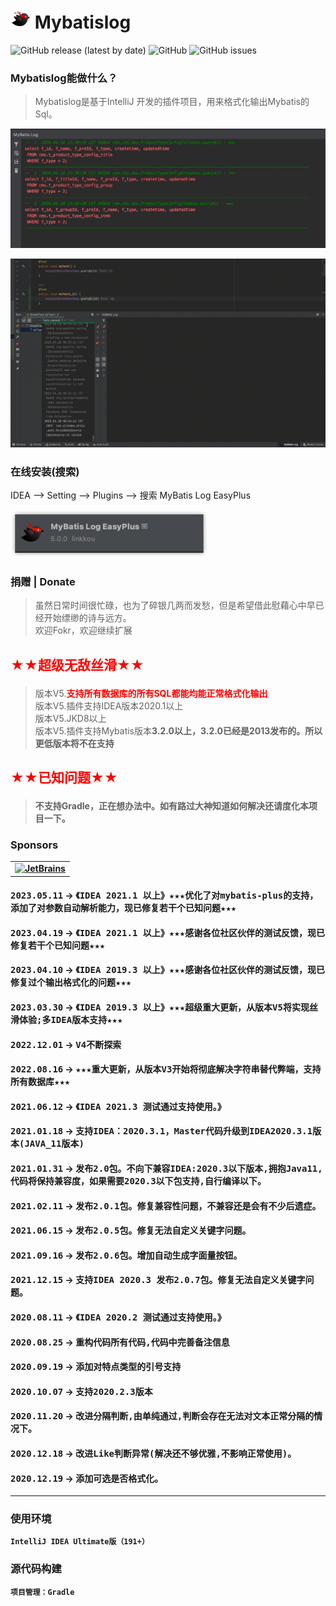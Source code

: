 # [![Mybatislog](https://raw.githubusercontent.com/Link-Kou/intellij-mybaitslog/master/image/pluginIcon.svg)](https://github.com/Link-Kou/intellij-mybaitslog) Mybatislog

![GitHub release (latest by date)](https://img.shields.io/github/v/release/Link-Kou/intellij-mybaitslog)
![GitHub](https://img.shields.io/github/license/Link-Kou/intellij-mybaitslog)
![GitHub issues](https://img.shields.io/github/issues/Link-Kou/intellij-mybaitslog)

### Mybatislog能做什么？

> Mybatislog是基于IntelliJ 开发的插件项目，用来格式化输出Mybatis的Sql。

![样列](https://raw.githubusercontent.com/Link-Kou/intellij-mybaitslog/master/image/2020-03-25_09-28-47.jpg "样列")

![样列](https://raw.githubusercontent.com/Link-Kou/intellij-mybaitslog/master/image/2023-04-28_08-33-52.gif "样列")


### 在线安装(搜索)

IDEA --> Setting --> Plugins --> 搜索 MyBatis Log EasyPlus

![样列](https://raw.githubusercontent.com/Link-Kou/intellij-mybaitslog/master/image/img.png "样列")


### 捐赠 | Donate

> 虽然日常时间很忙碌，也为了碎银几两而发愁，但是希望借此慰藉心中早已经开始缥缈的诗与远方。<br/>
> 欢迎Fokr，欢迎继续扩展


## <p style="color:red">★★超级无敌丝滑★★</p>
> 版本V5.<b style="color:red">支持所有数据库的所有SQL都能均能正常格式化输出</b><br/>
> 版本V5.插件支持IDEA版本2020.1以上<br/>
> 版本V5.JKD8以上<br/>
> 版本V5.插件支持Mybatis版本<b>3.2.0<b/>以上，3.2.0已经是2013发布的。所以更低版本将不在支持<br/>

## <p style="color:red">★★已知问题★★</p>
> 不支持Gradle，正在想办法中。如有路过大神知道如何解决还请度化本项目一下。

### Sponsors

<table>
      <td>
        <a href="https://www.jetbrains.com/?from=TreeInfotip" target="_blank">
            <img src="https://cdn.jsdelivr.net/gh/YiiGuxing/TranslationPlugin@master/images/jetbrains.svg" alt="JetBrains" title="Development powered by JetBrains.">
        </a>
      </td>
</table>

#### <kbd>2023.05.11</kbd> -> <kbd>《IDEA 2021.1 以上》★★★优化了对mybatis-plus的支持，添加了对参数自动解析能力，现已修复若干个已知问题★★★</kbd>

#### <kbd>2023.04.19</kbd> -> <kbd>《IDEA 2021.1 以上》★★★感谢各位社区伙伴的测试反馈，现已修复若干个已知问题★★★</kbd>

#### <kbd>2023.04.10</kbd> -> <kbd>《IDEA 2019.3 以上》★★★感谢各位社区伙伴的测试反馈，现已修复过个输出格式化的问题★★★</kbd>

#### <kbd>2023.03.30</kbd> -> <kbd>《IDEA 2019.3 以上》★★★超级重大更新，从版本V5将实现丝滑体验;多IDEA版本支持★★★</kbd>

#### <kbd>2022.12.01</kbd> -> <kbd>V4不断探索</kbd>

#### <kbd>2022.08.16</kbd> -> <kbd>★★★重大更新，从版本V3开始将彻底解决字符串替代弊端，支持所有数据库★★★</kbd>

#### <kbd>2021.06.12</kbd> -> <kbd>《IDEA 2021.3 测试通过支持使用。》</kbd>

#### <kbd>2021.01.18</kbd> ->  <kbd>支持IDEA：2020.3.1，Master代码升级到IDEA2020.3.1版本(JAVA_11版本)</kbd>

#### <kbd>2021.01.31</kbd> ->  <kbd>发布2.0包。不向下兼容IDEA:2020.3以下版本,拥抱Java11,代码将保持兼容度，如果需要2020.3以下包支持,自行编译以下。</kbd>

#### <kbd>2021.02.11</kbd> ->  <kbd>发布2.0.1包。修复兼容性问题，不兼容还是会有不少后遗症。</kbd>

#### <kbd>2021.06.15</kbd> ->  <kbd>发布2.0.5包。修复无法自定义关键字问题。</kbd>

#### <kbd>2021.09.16</kbd> ->  <kbd>发布2.0.6包。增加自动生成字面量按钮。</kbd>

#### <kbd>2021.12.15</kbd> ->  <kbd>支持IDEA 2020.3 发布2.0.7包。修复无法自定义关键字问题。</kbd>

#### <kbd>2020.08.11</kbd> -> <kbd>《IDEA 2020.2 测试通过支持使用。》</kbd>

#### <kbd>2020.08.25</kbd> ->  <kbd>重构代码所有代码,代码中完善备注信息</kbd>

#### <kbd>2020.09.19</kbd> ->  <kbd>添加对特点类型的引号支持</kbd>

#### <kbd>2020.10.07</kbd> ->  <kbd>支持2020.2.3版本</kbd>

#### <kbd>2020.11.20</kbd> ->  <kbd>改进分隔判断,由单纯通过,判断会存在无法对文本正常分隔的情况下。</kbd>

#### <kbd>2020.12.18</kbd> ->  <kbd>改进Like判断异常(解决还不够优雅,不影响正常使用)。</kbd>

#### <kbd>2020.12.19</kbd> ->  <kbd>添加可选是否格式化。</kbd>

---

### 使用环境

`IntelliJ IDEA Ultimate版（191+）`

### 源代码构建

    项目管理：Gradle



